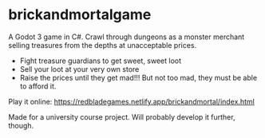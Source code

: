 # brickandmortalgame

A Godot 3 game in C#. Crawl through dungeons as a monster merchant selling treasures from the depths at unacceptable prices.

- Fight treasure guardians to get sweet, sweet loot
- Sell your loot at your very own store
- Raise the prices until they get mad!!! But not too mad, they must be able to afford it.

Play it online: https://redbladegames.netlify.app/brickandmortal/index.html

Made for a university course project. Will probably develop it further, though.
